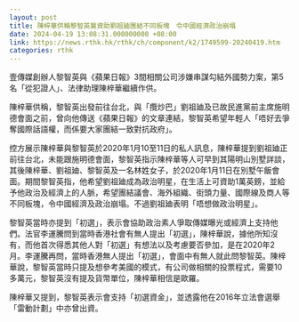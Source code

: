 ```yaml
---
layout: post
title: 陳梓華供稱黎智英冀資助劉祖廸團結不同板塊　令中國經濟政治崩塌
date: 2024-04-19 13:08:31.000000000 +08:00
link: https://news.rthk.hk/rthk/ch/component/k2/1749599-20240419.htm
categories: rthk
---
```


壹傳媒創辦人黎智英與《蘋果日報》3間相關公司涉嫌串謀勾結外國勢力案，第5名「從犯證人」、法律助理陳梓華繼續作供。

陳梓華供稱，黎智英出發前往台北，與「攬炒巴」劉祖廸及已故民進黨前主席施明德會面之前，曾向他傳送《蘋果日報》的文章連結，黎智英希望年輕人「唔好去爭奪國際話語權，而係要大家團結一致對抗政府」。

控方展示陳梓華與黎智英於2020年1月10至11日的私人訊息，陳梓華提到劉祖廸正前往台北，未能跟施明德會面，黎智英指示陳梓華等人可早到其陽明山別墅詳談，其後陳梓華、劉祖廸、黎智英及一名林姓女子，於2020年1月11日在別墅午飯會面。期間黎智英指，他希望劉祖廸成為政治明星，在生活上可資助1萬英鎊，並給予他政治及經濟上的人脈，希望團結議會、海外組織、街頭力量、國際線及商人等不同板塊，令中國經濟及政治崩塌。不過劉祖廸表明「唔想做政治明星」。

黎智英當時亦提到「初選」，表示會協助政治素人爭取傳媒曝光或經濟上支持他們。法官李運騰問到當時香港社會有無人提出「初選」，陳梓華說，據他所知沒有，而他首次得悉其他人對「初選」有想法以及考慮要否參加，是在2020年2月。李運騰再問，當時香港無人提出「初選」，會面中有無人就此問黎智英。陳梓華說，黎智英當時只提及想參考美國的模式，有公司做相關的投票程式，需要10多萬元，黎智英沒有提及貨幣單位，陳梓華相信是歐羅。

陳梓華又提到，黎智英表示會支持「初選資金」，並透露他在2016年立法會選舉「雷動計劃」中亦曾出資。
